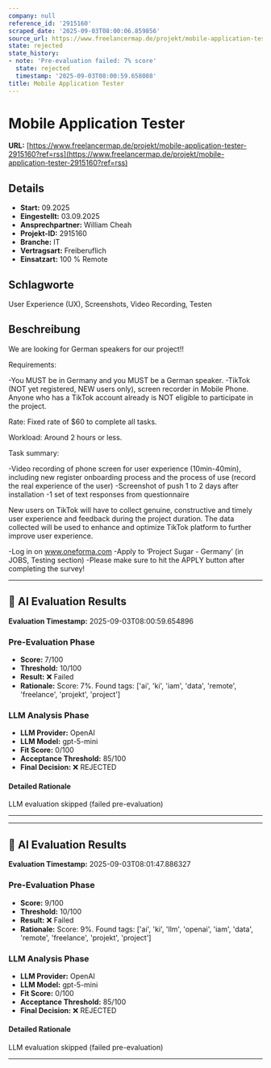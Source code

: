 ```yaml
---
company: null
reference_id: '2915160'
scraped_date: '2025-09-03T08:00:06.859856'
source_url: https://www.freelancermap.de/projekt/mobile-application-tester-2915160?ref=rss
state: rejected
state_history:
- note: 'Pre-evaluation failed: 7% score'
  state: rejected
  timestamp: '2025-09-03T08:00:59.658088'
title: Mobile Application Tester
---
```



# Mobile Application Tester
**URL:** [https://www.freelancermap.de/projekt/mobile-application-tester-2915160?ref=rss](https://www.freelancermap.de/projekt/mobile-application-tester-2915160?ref=rss)
## Details
- **Start:** 09.2025
- **Eingestellt:** 03.09.2025
- **Ansprechpartner:** William Cheah
- **Projekt-ID:** 2915160
- **Branche:** IT
- **Vertragsart:** Freiberuflich
- **Einsatzart:** 100
                                                % Remote

## Schlagworte
User Experience (UX), Screenshots, Video Recording, Testen

## Beschreibung
We are looking for German speakers for our project!!

Requirements:

-You MUST be in Germany and you MUST be a German speaker.
-TikTok (NOT yet registered, NEW users only), screen recorder in Mobile Phone. Anyone who has a TikTok account already is NOT eligible to participate in the project.

Rate: Fixed rate of $60 to complete all tasks.

Workload: Around 2 hours or less.

Task summary:

-Video recording of phone screen for user experience (10min-40min), including new register onboarding process and the process of use (record the real experience of the user)
-Screenshot of push 1 to 2 days after installation
-1 set of text responses from questionnaire

New users on TikTok will have to collect genuine, constructive and timely user experience and feedback during the project duration. The data collected will be used to enhance and optimize TikTok platform to further improve user experience.

-Log in on www.oneforma.com
-Apply to ‘Project Sugar - Germany’ (in JOBS, Testing section)
-Please make sure to hit the APPLY button after completing the survey!

---

## 🤖 AI Evaluation Results

**Evaluation Timestamp:** 2025-09-03T08:00:59.654896

### Pre-Evaluation Phase
- **Score:** 7/100
- **Threshold:** 10/100
- **Result:** ❌ Failed
- **Rationale:** Score: 7%. Found tags: ['ai', 'ki', 'iam', 'data', 'remote', 'freelance', 'projekt', 'project']

### LLM Analysis Phase
- **LLM Provider:** OpenAI
- **LLM Model:** gpt-5-mini
- **Fit Score:** 0/100
- **Acceptance Threshold:** 85/100
- **Final Decision:** ❌ REJECTED

#### Detailed Rationale
LLM evaluation skipped (failed pre-evaluation)

---


---

## 🤖 AI Evaluation Results

**Evaluation Timestamp:** 2025-09-03T08:01:47.886327

### Pre-Evaluation Phase
- **Score:** 9/100
- **Threshold:** 10/100
- **Result:** ❌ Failed
- **Rationale:** Score: 9%. Found tags: ['ai', 'ki', 'llm', 'openai', 'iam', 'data', 'remote', 'freelance', 'projekt', 'project']

### LLM Analysis Phase
- **LLM Provider:** OpenAI
- **LLM Model:** gpt-5-mini
- **Fit Score:** 0/100
- **Acceptance Threshold:** 85/100
- **Final Decision:** ❌ REJECTED

#### Detailed Rationale
LLM evaluation skipped (failed pre-evaluation)

---
